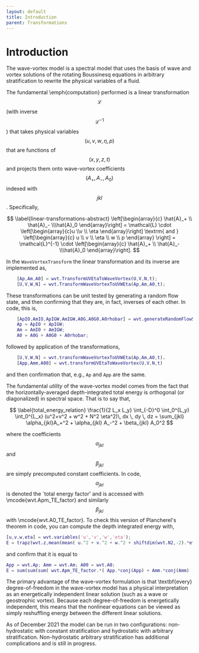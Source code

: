```yaml
---
layout: default
title: Introduction
parent: Transformations
---
```


#  Introduction

The wave-vortex model is a spectral model that uses the basis of wave and vortex solutions of the rotating Boussinesq equations in arbitrary stratification to rewrite the physical variables of a fluid.

The fundamental \emph{computation} performed is a linear transformation $$\mathcal{L}$$ (with inverse $$\mathcal{L}^{-1}$$) that takes physical variables $$(u,v,w,\eta,p)$$ that are functions of $$(x,y,z,t)$$ and projects them onto wave-vortex coefficients $$(A_+,A_-,A_0)$$ indexed with $$jkl$$. Specifically,

$$
\label{linear-transformations-abstract}
\left[\begin{array}{c} \hat{A}_+  \\  \hat{A}_-  \\\hat{A}_0 \end{array}\right]
 = \mathcal{L} \cdot
\left[\begin{array}{c}u \\v \\ \eta \end{array}\right]
\textrm{ and }
\left[\begin{array}{c}
u \\
v \\
\eta \\
w \\
p
\end{array} \right] = \mathcal{L}^{-1} \cdot
\left[\begin{array}{c} \hat{A}_+  \\  \hat{A}_-  \\\hat{A}_0 \end{array}\right].
$$

In the `WaveVortexTransform` the linear transformation and its inverse are implemented as,

```matlab
    [Ap,Am,A0] = wvt.TransformUVEtaToWaveVortex(U,V,N,t);
    [U,V,W,N] = wvt.TransformWaveVortexToUVWEta(Ap,Am,A0,t);
```

These transformations can be unit tested by generating a random flow state, and then confirming that they are, in fact, inverses of each other. In code, this is,

```matlab
    [ApIO,AmIO,ApIGW,AmIGW,A0G,A0G0,A0rhobar] = wvt.generateRandomFlowState();
    Ap = ApIO + ApIGW;
    Am = AmIO + AmIGW;
    A0 = A0G + A0G0 + A0rhobar;
```

followed by application of the transformations,

```matlab
    [U,V,W,N] = wvt.transformWaveVortexToUVWEta(Ap,Am,A0,t).
    [App,Amm,A00] = wvt.transformUVEtaToWaveVortex(U,V,N,t)
```
and then confirmation that, e.g., ``Ap`` and ``App`` are the same.

The fundamental *utility* of the wave-vortex model comes from the fact that the horizontally-averaged depth-integrated total energy is orthogonal (or diagonalized) in spectral space. That is to say that,

$$
\label{total_energy_relation}
   \frac{1}{2 L_x L_y}  \int_{-D}^0 \int_0^{L_y} \int_0^{L_x} (u^2+v^2 + w^2 + N^2 \eta^2)\, dx \, dy \, dz = \sum_{jkl} \alpha_{jkl}A_+^2 + \alpha_{jkl} A_-^2 + \beta_{jkl} A_0^2
$$

where the coefficients $$\alpha_{jkl}$$ and $$\beta_{jkl}$$ are simply precomputed constant coefficients. In code, $$\alpha_{jkl}$$ is denoted the `total energy factor' and is accessed with \mcode{wvt.Apm\_TE\_factor} and similarly $$\beta_{jkl}$$ with \mcode{wvt.A0\_TE\_factor}. To check this version of Plancherel's theorem in code, you can compute the depth integrated energy with,

```matlab
[u,v,w,eta] = wvt.variables('u','v','w','eta');
E = trapz(wvt.z,mean(mean( u.^2 + v.^2 + w.^2 + shiftdim(wvt.N2,-2).*eta.*eta, 1 ),2 ) )/2;
```

and confirm that it is equal to

```matlab
App = wvt.Ap; Amm = wvt.Am; A00 = wvt.A0;
E = sum(sum(sum( wvt.Apm_TE_factor.*( App.*conj(App) + Amm.*conj(Amm) ) + wvt.A0_TE_factor.*( A00.*conj(A00) ) )));
```

The primary advantage of the wave-vortex formulation is that \textbf{every} degree-of-freedom in the wave-vortex model has a physical interpretation as an energetically independent linear solution (such as a wave or geostrophic vortex). Because each degree-of-freedom is energetically independent, this means that the nonlinear equations can be viewed as simply reshuffling energy between the different linear solutions.

As of December 2021 the model can be run in two configurations: non-hydrostatic with constant stratification and hydrostatic with arbitrary stratification. Non-hydrostatic arbitrary stratification has additional complications and is still in progress.
